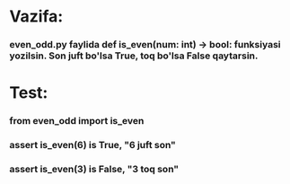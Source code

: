 # Vazifa:
### even_odd.py faylida def is_even(num: int) -> bool: funksiyasi yozilsin. Son juft bo'lsa True, toq bo'lsa False qaytarsin.
# Test:
### from even_odd import is_even
###  assert is_even(6) is True, "6 juft son"
### assert is_even(3) is False, "3 toq son"